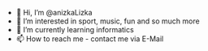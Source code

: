 - 👋 Hi, I’m @anizkaLizka
- 👀 I’m interested in sport, music, fun and so much more
- 🌱 I’m currently learning informatics
- 📫 How to reach me - contact me via E-Mail

<!---
anizkaLizka/anizkaLizka is a ✨ special ✨ repository because its `README.md` (this file) appears on your GitHub profile.
You can click the Preview link to take a look at your changes.
--->
